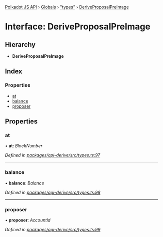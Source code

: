 [Polkadot JS API](../README.md) › [Globals](../globals.md) › ["types"](../modules/_types_.md) › [DeriveProposalPreImage](_types_.deriveproposalpreimage.md)

# Interface: DeriveProposalPreImage

## Hierarchy

* **DeriveProposalPreImage**

## Index

### Properties

* [at](_types_.deriveproposalpreimage.md#at)
* [balance](_types_.deriveproposalpreimage.md#balance)
* [proposer](_types_.deriveproposalpreimage.md#proposer)

## Properties

###  at

• **at**: *BlockNumber*

*Defined in [packages/api-derive/src/types.ts:97](https://github.com/polkadot-js/api/blob/c4e553ad8/packages/api-derive/src/types.ts#L97)*

___

###  balance

• **balance**: *Balance*

*Defined in [packages/api-derive/src/types.ts:98](https://github.com/polkadot-js/api/blob/c4e553ad8/packages/api-derive/src/types.ts#L98)*

___

###  proposer

• **proposer**: *AccountId*

*Defined in [packages/api-derive/src/types.ts:99](https://github.com/polkadot-js/api/blob/c4e553ad8/packages/api-derive/src/types.ts#L99)*
